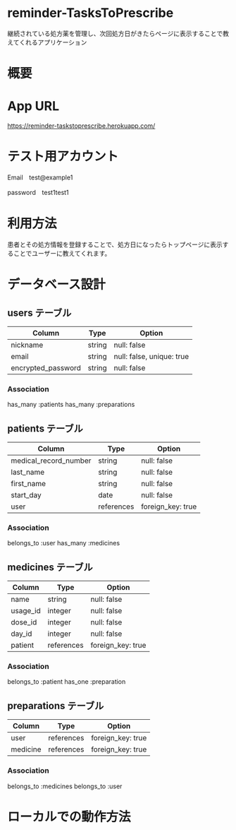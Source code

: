 # reminder-TasksToPrescribe
継続されている処方薬を管理し、次回処方日がきたらページに表示することで教えてくれるアプリケーション

# 概要

# App URL
https://reminder-taskstoprescribe.herokuapp.com/
# テスト用アカウント
Email　test@example1

password　test1test1
# 利用方法
患者とその処方情報を登録することで、処方日になったらトップページに表示することでユーザーに教えてくれます。

# データベース設計
## users テーブル

| Column             | Type   | Option                    |
| ------------------ | ------ | ------------------------- |
| nickname           | string | null: false               |
| email              | string | null: false, unique: true |
| encrypted_password | string | null: false               |

### Association
has_many :patients
has_many :preparations

## patients テーブル

| Column                | Type       | Option                |
| --------------------- | ---------- | --------------------- |
| medical_record_number | string     | null: false           |
| last_name             | string     | null: false           |
| first_name            | string     | null: false           |
| start_day             | date       | null: false           |
| user                  | references | foreign_key: true     |

### Association
belongs_to :user
has_many :medicines

## medicines テーブル

| Column                   | Type   | Option   |
| ------------------------ | ------ | -------- |
| name        | string     | null: false       |
| usage_id    | integer    | null: false       |
| dose_id     | integer    | null: false       |
| day_id      | integer    | null: false       |
| patient     | references | foreign_key: true |

### Association
belongs_to :patient
has_one :preparation

## preparations テーブル

| Column     | Type       | Option            |
| ---------- | ---------- | ----------------- |
| user       | references | foreign_key: true |
| medicine   | references | foreign_key: true |

### Association
belongs_to :medicines
belongs_to :user

# ローカルでの動作方法
